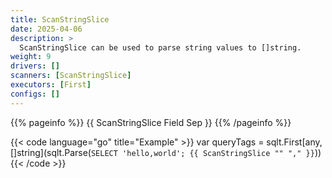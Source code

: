 ```yaml
---
title: ScanStringSlice
date: 2025-04-06
description: >
  ScanStringSlice can be used to parse string values to []string.
weight: 9
drivers: []
scanners: [ScanStringSlice]
executors: [First]
configs: []
---
```


{{% pageinfo %}}
{{ ScanStringSlice Field Sep }}
{{% /pageinfo %}}

{{< code language="go" title="Example" >}}
var queryTags = sqlt.First[any, []string](sqlt.Parse(`
  SELECT 'hello,world'; {{ ScanStringSlice "" "," }}
`))
{{< /code >}}
